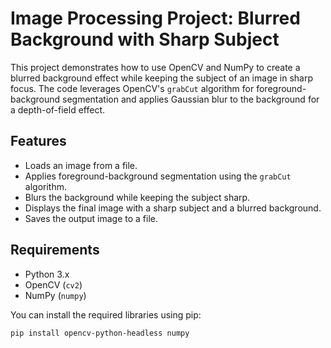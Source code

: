 # Image Processing Project: Blurred Background with Sharp Subject

This project demonstrates how to use OpenCV and NumPy to create a blurred background effect while keeping the subject of an image in sharp focus. The code leverages OpenCV's `grabCut` algorithm for foreground-background segmentation and applies Gaussian blur to the background for a depth-of-field effect.

## Features

- Loads an image from a file.
- Applies foreground-background segmentation using the `grabCut` algorithm.
- Blurs the background while keeping the subject sharp.
- Displays the final image with a sharp subject and a blurred background.
- Saves the output image to a file.

## Requirements

- Python 3.x
- OpenCV (`cv2`)
- NumPy (`numpy`)

You can install the required libraries using pip:

```bash
pip install opencv-python-headless numpy
